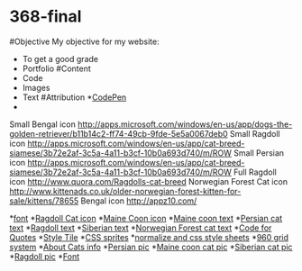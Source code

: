 368-final
=========
#Objective
My objective for my website:
* To get a good grade
* Portfolio
#Content
* Code
* Images
* Text
#Attribution
*[CodePen](http://codpen.io)
*
Small Bengal icon
http://apps.microsoft.com/windows/en-us/app/dogs-the-golden-retriever/b11b14c2-ff74-49cb-9fde-5e5a0067deb0
Small Ragdoll icon
http://apps.microsoft.com/windows/en-us/app/cat-breed-siamese/3b72e2af-3c5a-4a11-b3cf-10b0a693d740/m/ROW
Small Persian icon
http://apps.microsoft.com/windows/en-us/app/cat-breed-siamese/3b72e2af-3c5a-4a11-b3cf-10b0a693d740/m/ROW
Full Ragdoll icon
http://www.quora.com/Ragdolls-cat-breed
Norwegian Forest Cat icon
http://www.kittenads.co.uk/older-norwegian-forest-kitten-for-sale/kittens/78655
Bengal icon
http://appz10.com/


*[font](http://www.fontsquirrel.com/fonts/Tenderness)
*[Ragdoll Cat icon](http://www.willowtreerags.com/assets/Swag11mons.jpg)
*[Maine Coon icon](http://littlecatpaws.info/maine-coon-cat)
*[Maine coon text](http://www.tica.org/public/breeds/mc/intro.php)
*[Persian cat text](http://www.tica.org/public/breeds/ps/intro.php?zoom_highlight=Persian)
*[Ragdoll text](http://www.tica.org/public/breeds/rd/intro.php?zoom_highlight=Ragdoll)
*[Siberian text](http://www.tica.org/public/breeds/sb/intro.php?zoom_highlight=siberian+cat)
*[Norwegian Forest cat text](http://www.tica.org/public/breeds/nf/intro.php?zoom_highlight=Norwegian+Forest+Cat)
*[Code for Quotes](http://smartquotesforsmartpeople.com/)
*[Style Tile](http://styletil.es/)
*[CSS sprites](http://css-tricks.com/css-sprites/)
*[normalize and css style sheets](https://github.com/ElizabethFall/368-Website-Starter-)
*[960 grid system](http://960.gs/)
*[About Cats info](http://animals.nationalgeographic.com/animals/mammals/domestic-cat/)
*[Persian pic](http://www.pet360.com/cat/breeds/elegant-and-exotic-persian-cats-are-feline-favorites/yqJUHAYM10mJLzPs0QUlxg)
*[Maine coon cat pic](http://garfieldp.deviantart.com/art/Norwegian-Forest-Cat-Cat-Closeup-193466543)
*[Siberian cat pic](http://www.google.com/imgres?imgurl=&imgrefurl=http%3A%2F%2Ffunnycatwallpapers.com%2Fgrey-siberian-cat.html%2Fgrey-siberian-cat-1&h=0&w=0&sz=1&tbnid=tkHr681jghUT3M&tbnh=183&tbnw=275&zoom=1&docid=zlmtfDcgVXoAfM&ei=Xc-rUrr2DcrioATM3ICYBw&ved=0CAIQsCUoAA&biw=1349&bih=545)
*[Ragdoll pic](http://blog.floppycats.com/blog/ragdoll-cat-stories/the-june-giveaway)
*[Font](http://www.fontsquirrel.com/fonts/Tenderness)
